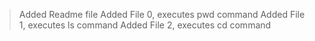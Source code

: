 >Added Readme file
 >Added File 0, executes pwd command
 >Added File 1, executes ls command
 >Added File 2, executes cd command
